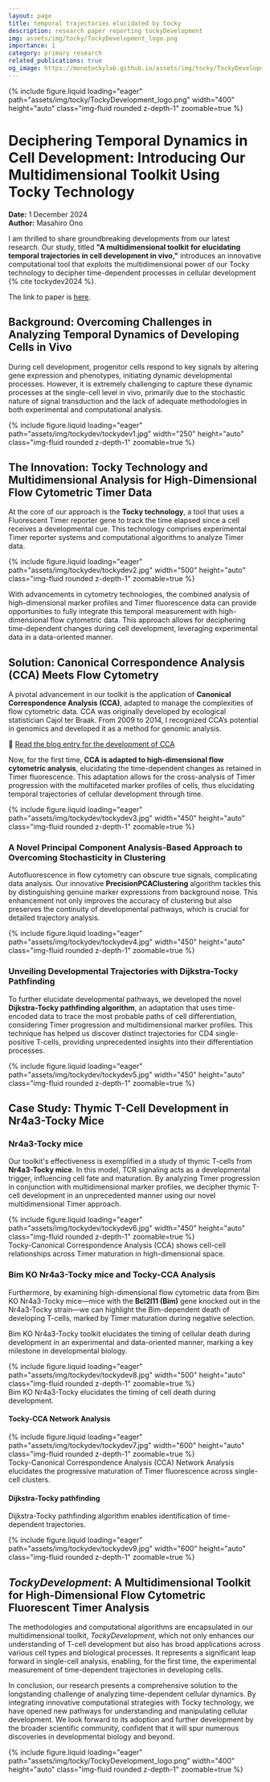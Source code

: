 ```yaml
---
layout: page
title: temporal trajectories elucidated by tocky
description: research paper reporting tockyDevelopment
img: assets/img/tocky/TockyDevelopment_logo.png
importance: 1
category: primary research
related_publications: true
og_image: https://monotockylab.github.io/assets/img/tocky/TockyDevelopment_logo.png
---
```


<div class="row">
    <div class="col-sm mt-3 mt-md-0">
        {% include figure.liquid loading="eager" path="assets/img/tocky/TockyDevelopment_logo.png" width="400" height="auto" class="img-fluid rounded z-depth-1" zoomable=true %}
    </div>
</div>

# Deciphering Temporal Dynamics in Cell Development: Introducing Our Multidimensional Toolkit Using Tocky Technology

**Date:** 1 December 2024  
**Author:** Masahiro Ono

I am thrilled to share groundbreaking developments from our latest research. Our study, titled **"A multidimensional toolkit for elucidating temporal trajectories in cell development in vivo,"** introduces an innovative computational tool that exploits the multidimensional power of our Tocky technology to decipher time-dependent processes in cellular development {% cite tockydev2024 %}.

The link to paper is [here](https://journals.biologists.com/dev/article/doi/10.1242/dev.204255/363265/A-multidimensional-toolkit-for-elucidating).

## Background: Overcoming Challenges in Analyzing Temporal Dynamics of Developing Cells in Vivo

During cell development, progenitor cells respond to key signals by altering gene expression and phenotypes, initiating dynamic developmental processes. However, it is extremely challenging to capture these dynamic processes at the single-cell level in vivo, primarily due to the stochastic nature of signal transduction and the lack of adequate methodologies in both experimental and computational analysis.

<div class="row">
    <div class="col-sm mt-3 mt-md-0">
        {% include figure.liquid loading="eager" path="assets/img/tockydev/tockydev1.jpg" width="250" height="auto" class="img-fluid rounded z-depth-1" zoomable=true %}
    </div>
</div>

## The Innovation: Tocky Technology and Multidimensional Analysis for High-Dimensional Flow Cytometric Timer Data

At the core of our approach is the **Tocky technology**, a tool that uses a Fluorescent Timer reporter gene to track the time elapsed since a cell receives a developmental cue. This technology comprises experimental Timer reporter systems and computational algorithms to analyze Timer data.

<div class="row">
    <div class="col-sm mt-3 mt-md-0">
        {% include figure.liquid loading="eager" path="assets/img/tockydev/tockydev2.jpg" width="500" height="auto" class="img-fluid rounded z-depth-1" zoomable=true %}
    </div>
</div>

With advancements in cytometry technologies, the combined analysis of high-dimensional marker profiles and Timer fluorescence data can provide opportunities to fully integrate this temporal measurement with high-dimensional flow cytometric data. This approach allows for deciphering time-dependent changes during cell development, leveraging experimental data in a data-oriented manner.

## Solution: Canonical Correspondence Analysis (CCA) Meets Flow Cytometry

A pivotal advancement in our toolkit is the application of **Canonical Correspondence Analysis (CCA)**, adapted to manage the complexities of flow cytometric data. CCA was originally developed by ecological statistician Cajol ter Braak. From 2009 to 2014, I recognized CCA’s potential in genomics and developed it as a method for genomic analysis.

📄 [Read the blog entry for the development of CCA](https://monotockylab.github.io/blog/2024/cca/)

Now, for the first time, **CCA is adapted to high-dimensional flow cytometric analysis**, elucidating the time-dependent changes as retained in Timer fluorescence. This adaptation allows for the cross-analysis of Timer progression with the multifaceted marker profiles of cells, thus elucidating temporal trajectories of cellular development through time.

<div class="row">
    <div class="col-sm mt-3 mt-md-0">
        {% include figure.liquid loading="eager" path="assets/img/tockydev/tockydev3.jpg" width="450" height="auto" class="img-fluid rounded z-depth-1" zoomable=true %}
    </div>
</div>

### A Novel Principal Component Analysis-Based Approach to Overcoming Stochasticity in Clustering

Autofluorescence in flow cytometry can obscure true signals, complicating data analysis. Our innovative **PrecisionPCAClustering** algorithm tackles this by distinguishing genuine marker expressions from background noise. This enhancement not only improves the accuracy of clustering but also preserves the continuity of developmental pathways, which is crucial for detailed trajectory analysis.

<div class="row">
    <div class="col-sm mt-3 mt-md-0">
        {% include figure.liquid loading="eager" path="assets/img/tockydev/tockydev4.jpg" width="450" height="auto" class="img-fluid rounded z-depth-1" zoomable=true %}
    </div>
</div>

### Unveiling Developmental Trajectories with Dijkstra-Tocky Pathfinding

To further elucidate developmental pathways, we developed the novel **Dijkstra-Tocky pathfinding algorithm**, an adaptation that uses time-encoded data to trace the most probable paths of cell differentiation, considering Timer progression and multidimensional marker profiles. This technique has helped us discover distinct trajectories for CD4 single-positive T-cells, providing unprecedented insights into their differentiation processes.

<div class="row">
    <div class="col-sm mt-3 mt-md-0">
        {% include figure.liquid loading="eager" path="assets/img/tockydev/tockydev5.jpg" width="450" height="auto" class="img-fluid rounded z-depth-1" zoomable=true %}
    </div>
</div>

## Case Study: Thymic T-Cell Development in Nr4a3-Tocky Mice

### Nr4a3-Tocky mice

Our toolkit's effectiveness is exemplified in a study of thymic T-cells from **Nr4a3-Tocky mice**. In this model, TCR signaling acts as a developmental trigger, influencing cell fate and maturation. By analyzing Timer progression in conjunction with multidimensional marker profiles, we decipher thymic T-cell development in an unprecedented manner using our novel multidimensional Timer approach.

<div class="row">
    <div class="col-sm mt-3 mt-md-0">
        {% include figure.liquid loading="eager" path="assets/img/tockydev/tockydev6.jpg" width="450" height="auto" class="img-fluid rounded z-depth-1" zoomable=true %}
    </div>
</div>
<div class="caption">
  Tocky-Canonical Correspondence Analysis (CCA) shows cell-cell relationships across Timer maturation in high-dimensional space.
</div>

### Bim KO Nr4a3-Tocky mice and Tocky-CCA Analysis

Furthermore, by examining high-dimensional flow cytometric data from Bim KO Nr4a3-Tocky mice—mice with the **Bcl2l11 (Bim)** gene knocked out in the Nr4a3-Tocky strain—we can highlight the Bim-dependent death of developing T-cells, marked by Timer maturation during negative selection.

Bim KO Nr4a3-Tocky toolkit elucidates the timing of cellular death during development in an experimental and data-oriented manner, marking a key milestone in developmental biology.

<div class="row">
    <div class="col-sm mt-3 mt-md-0">
        {% include figure.liquid loading="eager" path="assets/img/tockydev/tockydev8.jpg" width="500" height="auto" class="img-fluid rounded z-depth-1" zoomable=true %}
    </div>
</div>
<div class="caption">
  Bim KO Nr4a3-Tocky elucidates the timing of cell death during development.
</div>

#### Tocky-CCA Network Analysis

<div class="row">
    <div class="col-sm mt-3 mt-md-0">
        {% include figure.liquid loading="eager" path="assets/img/tockydev/tockydev7.jpg" width="600" height="auto" class="img-fluid rounded z-depth-1" zoomable=true %}
    </div>
</div>
<div class="caption">
  Tocky-Canonical Correspondence Analysis (CCA) Network Analysis elucidates the progressive maturation of Timer fluorescence across single-cell clusters.
</div>

#### Dijkstra-Tocky pathfinding

Dijkstra-Tocky pathfinding algorithm enables identification of time-dependent trajectories.

<div class="row">
    <div class="col-sm mt-3 mt-md-0">
        {% include figure.liquid loading="eager" path="assets/img/tockydev/tockydev9.jpg" width="600" height="auto" class="img-fluid rounded z-depth-1" zoomable=true %}
    </div>
</div>

## _TockyDevelopment_: A Multidimensional Toolkit for High-Dimensional Flow Cytometric Fluorescent Timer Analysis

The methodologies and computational algorithms are encapsulated in our multidimensional toolkit, _TockyDevelopment_, which not only enhances our understanding of T-cell development but also has broad applications across various cell types and biological processes. It represents a significant leap forward in single-cell analysis, enabling, for the first time, the experimental measurement of time-dependent trajectories in developing cells.

In conclusion, our research presents a comprehensive solution to the longstanding challenge of analyzing time-dependent cellular dynamics. By integrating innovative computational strategies with Tocky technology, we have opened new pathways for understanding and manipulating cellular development. We look forward to its adoption and further development by the broader scientific community, confident that it will spur numerous discoveries in developmental biology and beyond.

<div class="row">
    <div class="col-sm mt-3 mt-md-0">
        {% include figure.liquid loading="eager" path="assets/img/tocky/TockyDevelopment_logo.png" width="400" height="auto" class="img-fluid rounded z-depth-1" zoomable=true %}
    </div>
</div>

